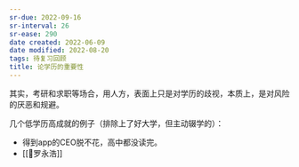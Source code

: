 ```yaml
---
sr-due: 2022-09-16
sr-interval: 26
sr-ease: 290
date created: 2022-06-09
date modified: 2022-08-20
tags: 待复习回顾
title: 论学历的重要性
---
```


其实，考研和求职等场合，用人方，表面上只是对学历的歧视，本质上，是对风险的厌恶和规避。

几个低学历高成就的例子（排除上了好大学，但主动辍学的）：

- 得到app的CEO脱不花，高中都没读完。
- [[🧑罗永浩]]

